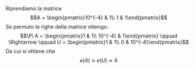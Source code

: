 Riprendiamo la matrice $$A = \begin{pmatrix}10^{-4} & 1\\ 1 & 1\end{pmatrix}$$
Se permuto le righe della matrice ottengo: $$\Pi A = \begin{pmatrix}1 & 1\\ 10^{-4} & 1\end{pmatrix} \qquad \Rightarrow \qquad U = \begin{pmatrix}1 & 1\\ 0 & 10^{-4}\end{pmatrix}$$
Da cui si ottiene che $$\kappa(A) \approx \kappa(U) \approx 4$$